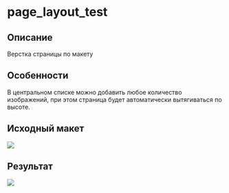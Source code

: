 # page_layout_test

## Описание

Верстка страницы по макету

## Особенности

В центральном списке можно добавить любое количество изображений, при этом страница будет автоматически вытягиваться по высоте.

## Исходный макет

![](https://i.imgur.com/TEngi3B.jpg)

## Результат

![](https://i.imgur.com/SAxqPa1.png)


